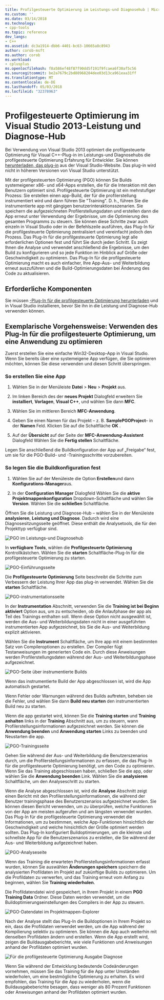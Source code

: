 ```yaml
---
title: Profilgesteuerte Optimierung im Leistungs-und Diagnosehub | Microsoft Docs
ms.custom: ''
ms.date: 03/14/2018
ms.technology:
- cpp-tools
ms.topic: reference
dev_langs:
- C++
ms.assetid: dc3a1914-dbb6-4401-bc63-10665a8c8943
author: corob-msft
ms.author: corob
ms.workload:
- cplusplus
ms.openlocfilehash: f8a586ef48f87f90dd5f191f9fcaea6f30af5c56
ms.sourcegitcommit: be2a7679c2bd80968204dee03d13ca961eaa31ff
ms.translationtype: MT
ms.contentlocale: de-DE
ms.lasthandoff: 05/03/2018
ms.locfileid: "32378963"
---
```

# <a name="profile-guided-optimization-in-the-visual-studio-2013-performance-and-diagnostics-hub"></a>Profilgesteuerte Optimierung im Visual Studio 2013-Leistung und Diagnose-Hub

Bei Verwendung von Visual Studio 2013 optimiert die profilgesteuerte Optimierung für Visual C++-Plug-in im Leistungs-und Diagnosehubs die profilgesteuerte Optimierung Erfahrung für Entwickler. Sie können [herunterladen, das plug-in](http://go.microsoft.com/fwlink/p/?LinkId=327915) aus der Visual Studio-Website. Das plug-in wird nicht in höheren Versionen von Visual Studio unterstützt.

Mit der profilgesteuerten Optimierung (PGO) können Sie Builds systemeigener x86- und x64-Apps erstellen, die für die Interaktion mit den Benutzern optimiert sind. Profilgesteuerte Optimierung ist ein mehrstufiger Prozess: Sie erstellen einen app-Build, der für die profilerstellung instrumentiert wird und dann führen Sie "Training". D. h., führen Sie die instrumentierte app mit gängigen benutzerinteraktionsszenarien. Sie speichern die aufgezeichneten Profilerstellungsdaten und erstellen dann die App erneut unter Verwendung der Ergebnisse, um die Optimierung des gesamten Programms zu steuern. Sie können diese Schritte zwar auch einzeln in Visual Studio oder in der Befehlszeile ausführen, das Plug-In für die profilgesteuerte Optimierung zentralisiert und vereinfacht jedoch den Prozess. Das Plug-In für die profilgesteuerte Optimierung legt alle erforderlichen Optionen fest und führt Sie durch jeden Schritt. Es zeigt Ihnen die Analyse und verwendet anschließend die Ergebnisse, um den Build zu konfigurieren und so jede Funktion im Hinblick auf Größe oder Geschwindigkeit zu optimieren. Das Plug-In für die profilgesteuerte Optimierung macht es auch einfacher, Ihre App-Aus- und Weiterbildung erneut auszuführen und die Build-Optimierungsdaten bei Änderung des Code zu aktualisieren.

## <a name="prerequisites"></a>Erforderliche Komponenten

Sie müssen [-Plug-In für die profilgesteuerte Optimierung herunterladen](http://go.microsoft.com/fwlink/p/?LinkId=327915) und in Visual Studio installieren, bevor Sie ihn in die Leistung und Diagnose-Hub verwenden können.

## <a name="walkthrough-using-the-pgo-plug-in-to-optimize-an-app"></a>Exemplarische Vorgehensweise: Verwenden des Plug-In für die profilgesteuerte Optimierung, um eine Anwendung zu optimieren

Zuerst erstellen Sie eine einfache Win32-Desktop-App in Visual Studio. Wenn Sie bereits über eine systemeigene App verfügen, die Sie optimieren möchten, können Sie diese verwenden und diesen Schritt überspringen.

### <a name="to-create-an-app"></a>So erstellen Sie eine App

1. Wählen Sie in der Menüleiste **Datei** > **Neu** > **Projekt** aus.

1. Im linken Bereich des der **neues Projekt** Dialogfeld erweitern Sie **installiert**, **Vorlagen**, **Visual C++**, und wählen Sie dann  **MFC**.

1. Wählen Sie im mittleren Bereich **MFC-Anwendung**.

1. Geben Sie einen Namen für das Projekt – z. B. **SamplePGOProject**– in der **Namen** Feld. Klicken Sie auf die Schaltfläche **OK** .

1. Auf der **Übersicht** auf der Seite der **MFC-Anwendung-Assistent** Dialogfeld Wählen Sie die **Fertig stellen** Schaltfläche.

Legen Sie anschließend die Buildkonfiguration der App auf „Freigabe“ fest, um sie für die PGO-Build- und -Trainingsschritte vorzubereiten.

### <a name="to-set-the-build-configuration"></a>So legen Sie die Buildkonfiguration fest

1. Wählen Sie auf der Menüleiste die Option **Erstellen**und dann **Konfigurations-Manager**aus.

1. In der **Configuration Manager** Dialogfeld Wählen Sie die **aktive Projektmappenkonfiguration** Dropdown-Schaltfläche und wählen Sie **Version**. Wählen Sie die **schließen** Schaltfläche.

Öffnen Sie die Leistung und Diagnose-Hub – wählen Sie in der Menüleiste **analysieren**, **Leistung und Diagnose**. Dadurch wird eine Diagnosesitzungsseite geöffnet. Diese enthält die Analysetools, die für den Projekttyp verfügbar sind.

![PGO im Leistungs-und Diagnosehub](../../build/reference/media/pgofig0hub.png "PGOFig0Hub")

In **verfügbare Tools**, wählen die **Profilgesteuerte Optimierung** Kontrollkästchen. Wählen Sie die **starten** Schaltfläche-Plug-In für die profilgesteuerte Optimierung zu starten.

![PGO-Einführungsseite](../../build/reference/media/pgofig1start.png "PGOFig1Start")

Die **Profilgesteuerte Optimierung** Seite beschreibt die Schritte zum Verbessern der Leistung Ihrer App das plug-in verwendet. Wählen Sie die **starten** Schaltfläche.

![PGO-instrumentationsseite](../../build/reference/media/pgofig2instrument.png "PGOFig2Instrument")

In der **Instrumentation** Abschnitt, verwenden Sie die **Training ist bei Beginn aktiviert** Option aus, um zu entscheiden, ob die Anlaufphase der app als Teil des Trainings enthalten soll. Wenn diese Option nicht ausgewählt ist, werden die Aus- und Weiterbildungsdaten nicht in einer ausgeführten instrumentierten App aufgezeichnet, bis Sie die Aus- und Weiterbildung explizit aktivieren.

Wählen Sie die **Instrument** Schaltfläche, um Ihre app mit einem bestimmten Satz von Compileroptionen zu erstellen. Der Compiler fügt Testanweisungen im generierten Code ein. Durch diese Anweisungen werden Profilerstellungsdaten während der Aus- und Weiterbildungsphase aufgezeichnet.

![PGO-Seite über instrumentierte Builds](../../build/reference/media/pgofig3build.PNG "PGOFig3Build")

Wenn das instrumentierte Build der App abgeschlossen ist, wird die App automatisch gestartet.

Wenn Fehler oder Warnungen während des Builds auftreten, beheben sie die Fehler, und wählen Sie dann **Build neu starten** den instrumentierten Build neu zu starten.

Wenn die app gestartet wird, können Sie die **Training starten** und **Training anhalten** links in der **Training** Abschnitt aus, um zu steuern, wann Profilerstellungsinformationen aufgezeichnet werden. Sie können die **Anwendung beenden** und **Anwendung starten** Links zu beenden und Neustarten die app.

![PGO-Trainingsseite](../../build/reference/media/pgofig4training.PNG "PGOFig4Training")

Gehen Sie während der Aus- und Weiterbildung die Benutzerszenarios durch, um die Profilerstellungsinformationen zu erfassen, die das Plug-In für die profilgesteuerte Optimierung benötigt, um den Code zu optimieren. Wenn Sie das Training abgeschlossen haben, schließen Sie die app, oder wählen Sie die **Anwendung beenden** Link. Wählen Sie die **analysieren** Schaltfläche, um den Analyseschritt zu starten.

Wenn die Analyse abgeschlossen ist, wird die **Analyse** Abschnitt zeigt einen Bericht mit den Profilerstellungsinformationen, die während der Benutzer trainingsphase des Benutzerszenarios aufgezeichnet wurden. Sie können diesen Bericht verwenden, um zu überprüfen, welche Funktionen von der App am meisten aufgerufen und am längsten verwendet wurden. Das Plug-In für die profilgesteuerte Optimierung verwendet die Informationen, um zu bestimmen, welche App-Funktionen hinsichtlich der Geschwindigkeit und welche hinsichtlich der Größe optimiert werden sollten. Das Plug-In konfiguriert Buildoptimierungen, um die kleinste und schnellste App für die Benutzerszenarios zu erstellen, die Sie während der Aus- und Weiterbildung aufgezeichnet haben.

![PGO-Analyseseite](../../build/reference/media/pgofig5analyze.png "PGOFig5Analyze")

Wenn das Training die erwarteten Profilerstellungsinformationen erfasst wurden, können Sie auswählen **Änderungen speichern** speichern die analysierten Profildaten im Projekt auf zukünftige Builds zu optimieren. Um die Profildaten zu verwerfen, und das Training erneut vom Anfang zu beginnen, wählen Sie **Training wiederholen**.

Die Profildatendatei wird gespeichert, in Ihrem Projekt in einem **PGO Training Data** Ordner. Diese Daten werden verwendet, um die Buildoptimierungseinstellungen des Compilers in der App zu steuern.

![PGO-Datendatei im Projektmappen-Explorer](../../build/reference/media/pgofig6data.png "PGOFig6Data")

Nach der Analyse stellt das Plug-In die Buildoptionen in Ihrem Projekt so ein, dass die Profildaten verwendet werden, um die App während der Kompilierung selektiv zu optimieren. Sie können die App auch weiterhin mit denselben Profildaten ändern und erstellen. Wenn die App erstellt wird, zeigen die Buildausgabeberichte, wie viele Funktionen und Anweisungen anhand der Profildaten optimiert wurden.

![Für die profilgesteuerte Optimierung Ausgabe Diagnose](../../build/reference/media/pgofig7diagnostics.png "PGOFig7Diagnostics")

Wenn Sie während der Entwicklung bedeutende Codeänderungen vornehmen, müssen Sie das Training für die App unter Umständen wiederholen, um eine bestmögliche Optimierung zu erhalten. Es wird empfohlen, das Training für die App zu wiederholen, wenn die Buildausgabeberichte besagen, dass weniger als 80 Prozent Funktionen oder Anweisungen anhand der Profildaten optimiert wurden.